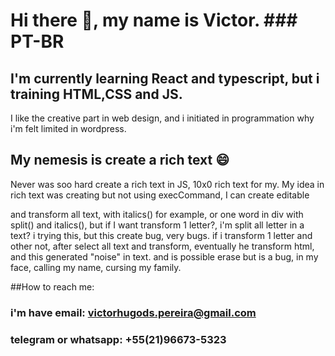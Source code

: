 # Hi there 👋, my name is Victor. ### PT-BR

## I'm currently learning React and typescript, but i training HTML,CSS and JS.
I like the creative part in web design, and i initiated in programmation why i'm felt limited in wordpress.

## My nemesis is create a rich text 😄
Never was soo hard create a rich text in JS, 10x0 rich text for my. 
My idea in rich text was creating but not using execCommand, I can create editable <div> and transform all text, with italics() for example, or one word in div with split() and italics(), but if I want transform 1 letter?, i'm split all letter in a text? i trying this, but this create bug, very bugs. if i transform 1 letter and other not, after select all text and transform, eventually he transform html, and this generated "noise" in text. and is possible erase but is a bug, in my face, calling my name, cursing my family.
  
 ##How to reach me:
 ### i'm have email: victorhugods.pereira@gmail.com
 ### telegram or whatsapp: +55(21)96673-5323
<!--
**Lkt226/Lkt226** is a ✨ _special_ ✨ repository because its `README.md` (this file) appears on your GitHub profile.

Here are some ideas to get you started:

- 🔭 I’m currently working on ...
- 🌱 I’m currently learning ...
- 👯 I’m looking to collaborate on ...
- 🤔 I’m looking for help with ...
- 💬 Ask me about ...
- 📫 How to reach me: ...
- 😄 Pronouns: ...
- ⚡ Fun fact: ...
-->
